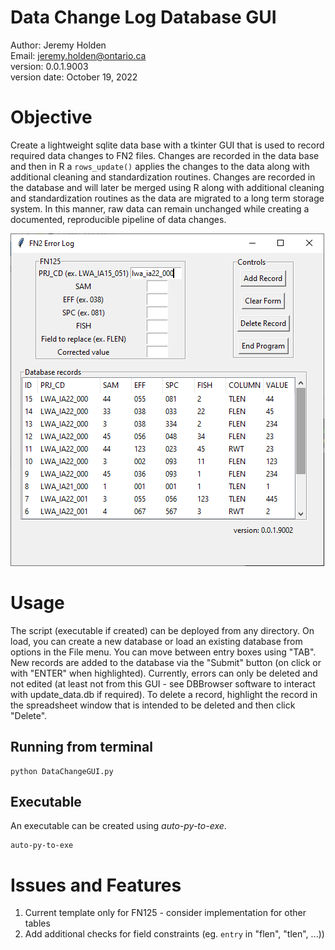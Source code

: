 # Data Change Log Database GUI
Author: Jeremy Holden  
Email: jeremy.holden@ontario.ca  
version: 0.0.1.9003  
version date: October 19, 2022  

# Objective
Create a lightweight sqlite data base with a tkinter GUI that is used to record required data changes to FN2 files. Changes are recorded in the data base and then in R a `rows_update()` applies the changes to the data along with additional cleaning and standardization routines. Changes are recorded in the database and will later be merged using R along with additional cleaning and standardization routines as the data are migrated to a long term storage system. In this manner, raw data can remain unchanged while creating a documented, reproducible pipeline of data changes. 

![graphic user interface](gui_pic.png)

# Usage
The script (executable if created) can be deployed from any directory. On load, you can create a new database or load an existing database from options in the File menu. You can move between entry boxes using "TAB". New records are added to the database via the "Submit" button (on click or with "ENTER" when highlighted). Currently, errors can only be deleted and not edited (at least not from this GUI - see DBBrowser software to interact with update_data.db if required). To delete a record, highlight the record in the spreadsheet window that is intended to be deleted and then click "Delete".  

## Running from terminal
```
python DataChangeGUI.py
```
## Executable
An executable can be created using *auto-py-to-exe*.
```
auto-py-to-exe
```


# Issues and Features
1. Current template only for FN125 - consider implementation for other tables
2. Add additional checks for field constraints (eg. `entry` in "flen", "tlen", ...))

